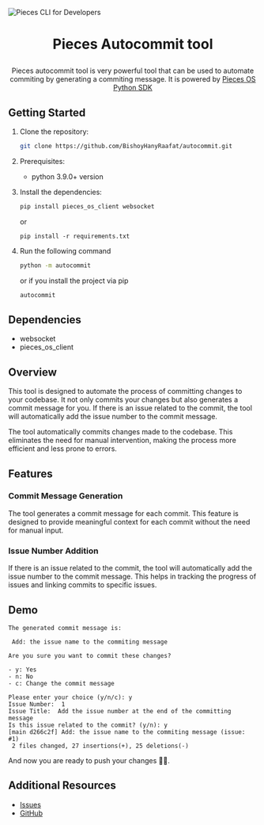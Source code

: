 ![Pieces CLI for Developers](https://camo.githubusercontent.com/69c990240f877927146712d45be2f690085b9e45b4420736aa373917f8e0b2c8/68747470733a2f2f73746f726167652e676f6f676c65617069732e636f6d2f7069656365735f7374617469635f7265736f75726365732f7066645f77696b692f5049454345535f4d41494e5f4c4f474f5f57494b492e706e67)

<p align="center">

# <p align="center"> Pieces  Autocommit tool </p>

<p align="center">  
Pieces autocommit tool is very powerful tool that can be used to automate commiting by generating a commiting message. It is powered by <a href="https://github.com/pieces-app/pieces-os-client-sdk-for-python"> Pieces OS Python SDK </a>
</p>


## Getting Started

1. Clone the repository:

   ```bash
   git clone https://github.com/BishoyHanyRaafat/autocommit.git
   ```
2. Prerequisites: 
   
   - python 3.9.0+ version

2. Install the dependencies:

   ```bash
   pip install pieces_os_client websocket
   ```
   or 
   ```
   pip install -r requirements.txt
   ```

3. Run the following command
   ```bash
   python -m autocommit
   ```
   or if you install the project via pip
   ```bash
   autocommit
   ```

## Dependencies

- websocket
- pieces_os_client


## Overview
This tool is designed to automate the process of committing changes to your codebase. It not only commits your changes but also generates a commit message for you. If there is an issue related to the commit, the tool will automatically add the issue number to the commit message.

The tool automatically commits changes made to the codebase. This eliminates the need for manual intervention, making the process more efficient and less prone to errors.

## Features

### Commit Message Generation
The tool generates a commit message for each commit. This feature is designed to provide meaningful context for each commit without the need for manual input.

### Issue Number Addition
If there is an issue related to the commit, the tool will automatically add the issue number to the commit message. This helps in tracking the progress of issues and linking commits to specific issues.

## Demo
```plaintext
The generated commit message is:

 Add: the issue name to the commiting message

Are you sure you want to commit these changes?

- y: Yes
- n: No
- c: Change the commit message

Please enter your choice (y/n/c): y
Issue Number:  1
Issue Title:  Add the issue number at the end of the committing message
Is this issue related to the commit? (y/n): y
[main d266c2f] Add: the issue name to the commiting message (issue: #1)
 2 files changed, 27 insertions(+), 25 deletions(-)
```
And now you are ready to push your changes 🎉🎉.

## Additional Resources
- [Issues](https://github.com/BishoyHanyRaafat/autocommit/issues)
- [GitHub](https://github.com/BishoyHanyRaafat/autocommit)
